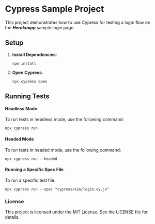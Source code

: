 # Cypress Sample Project

This project demonstrates how to use Cypress for testing a login flow on the _**Herokuapp**_ sample login page.

## Setup

1. **Install Dependencies**:
   ```
   npm install
   ```

2. **Open Cypress**:
   ```
   npx cypress open
   ```

## Running Tests
#### Headless Mode
To run tests in headless mode, use the following command:
   ```
   npx cypress run
   ```
#### Headed Mode
To run tests in headed mode, use the following command:
   ```
   npx cypress run --headed
   ```

#### Running a Specific Spec File
To run a specific test file:
   ```
   npx cypress run --spec "cypress/e2e/login.cy.js"
   ```

### License
This project is licensed under the MIT License. See the LICENSE file for details.
